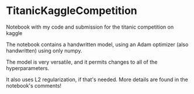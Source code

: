 # TitanicKaggleCompetition
Notebook with my code and submission for the titanic competition on kaggle

The notebook contains a handwritten model, using an Adam optimizer (also handwritten) using only numpy.

The model is very versatile, and it permits changes to all of the hyperparameters. 

It also uses L2 regularization, if that's needed. More details are found in the notebook's comments!